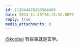 ```yaml
---
id: 113544476280564469
date: 2024-11-25T16:13:32.807Z
reply: true
media_attachments: 0
---
```


[@koobai](https://mastodon.social/@koobai) 有些事就是玄学。

